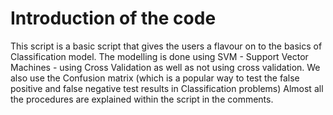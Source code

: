 # Introduction of the code

This script is a basic script that gives the users a flavour on to the basics of Classification model.
The modelling is done using SVM - Support Vector Machines - using Cross Validation as well as not using cross validation.
We also use the Confusion matrix (which is a popular way to test the false positive and false negative test results in Classification problems)
Almost all the procedures are explained within the script in the comments.

